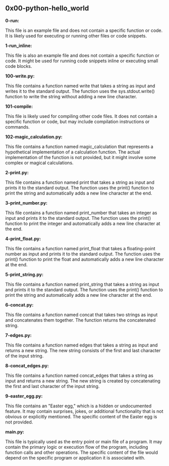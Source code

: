 ## 0x00-python-hello_world

**0-run:**

This file is an example file and does not contain a specific function or code. It is likely used for executing or running other files or code snippets.

**1-run_inline:**

This file is also an example file and does not contain a specific function or code. It might be used for running code snippets inline or executing small code blocks.

**100-write.py:**

This file contains a function named write that takes a string as input and writes it to the standard output. The function uses the sys.stdout.write() function to write the string without adding a new line character.

**101-compile:**

This file is likely used for compiling other code files. It does not contain a specific function or code, but may include compilation instructions or commands.

**102-magic_calculation.py:**

This file contains a function named magic_calculation that represents a hypothetical implementation of a calculation function. The actual implementation of the function is not provided, but it might involve some complex or magical calculations.

**2-print.py:**

This file contains a function named print that takes a string as input and prints it to the standard output. The function uses the print() function to print the string and automatically adds a new line character at the end.

**3-print_number.py:**

This file contains a function named print_number that takes an integer as input and prints it to the standard output. The function uses the print() function to print the integer and automatically adds a new line character at the end.

**4-print_float.py:**

This file contains a function named print_float that takes a floating-point number as input and prints it to the standard output. The function uses the print() function to print the float and automatically adds a new line character at the end.

**5-print_string.py:**

This file contains a function named print_string that takes a string as input and prints it to the standard output. The function uses the print() function to print the string and automatically adds a new line character at the end.

**6-concat.py:**

This file contains a function named concat that takes two strings as input and concatenates them together. The function returns the concatenated string.

**7-edges.py:**

This file contains a function named edges that takes a string as input and returns a new string. The new string consists of the first and last character of the input string.

**8-concat_edges.py:**

This file contains a function named concat_edges that takes a string as input and returns a new string. The new string is created by concatenating the first and last character of the input string.

**9-easter_egg.py:**

This file contains an "Easter egg," which is a hidden or undocumented feature. It may contain surprises, jokes, or additional functionality that is not obvious or explicitly mentioned. The specific content of the Easter egg is not provided.

**main.py:**

This file is typically used as the entry point or main file of a program. It may contain the primary logic or execution flow of the program, including function calls and other operations. The specific content of the file would depend on the specific program or application it is associated with.
